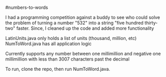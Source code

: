 #numbers-to-words

I had a programming competition against a buddy to see who could solve the problem
of turning a number "532" into a string "five hundred thirty-two" faster. Since, 
I cleaned up the code and added more functionality

LatinUnits.java only holds a list of units (thousand, million, etc)
NumToWord.java has all application logic

Currently supports any number between one millimillion and
negative one millimillion with less than 3007 characters past the decimal

To run, clone the repo, then run NumToWord.java.

